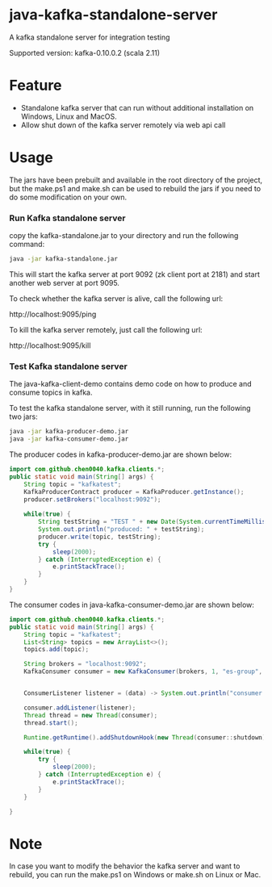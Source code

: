 # java-kafka-standalone-server

A kafka standalone server for integration testing

Supported version: kafka-0.10.0.2 (scala 2.11)

# Feature

* Standalone kafka server that can run without additional installation on Windows, Linux and MacOS.
* Allow shut down of the kafka server remotely via web api call

# Usage

The jars have been prebuilt and available in the root directory of the project, but the make.ps1 and make.sh can be 
used to rebuild the jars if you need to do some modification on your own. 

### Run Kafka standalone server

copy the kafka-standalone.jar to your directory and run the following command:

```bash
java -jar kafka-standalone.jar
```

This will start the kafka server at port 9092 (zk client port at 2181) and start another web server at port 9095.

To check whether the kafka server is alive, call the following url:

http://localhost:9095/ping

To kill the kafka server remotely, just call the following url:

http://localhost:9095/kill

### Test Kafka standalone server

The java-kafka-client-demo contains demo code on how to produce and consume topics in kafka. 

To test the kafka standalone server, with it still running, run the following two jars:

```bash
java -jar kafka-producer-demo.jar
java -jar kafka-consumer-demo.jar
```

The producer codes in kafka-producer-demo.jar are shown below:

```java
import com.github.chen0040.kafka.clients.*;
public static void main(String[] args) {
    String topic = "kafkatest";
    KafkaProducerContract producer = KafkaProducer.getInstance();
    producer.setBrokers("localhost:9092");
    
    while(true) {
        String testString = "TEST " + new Date(System.currentTimeMillis());
        System.out.println("produced: " + testString);
        producer.write(topic, testString);
        try {
            sleep(2000);
        } catch (InterruptedException e) {
            e.printStackTrace();
        }
    }
}
```

The consumer codes in java-kafka-consumer-demo.jar are shown below:

```java
import com.github.chen0040.kafka.clients.*;
public static void main(String[] args) {
    String topic = "kafkatest";
    List<String> topics = new ArrayList<>();
    topics.add(topic);

    String brokers = "localhost:9092";
    KafkaConsumer consumer = new KafkaConsumer(brokers, 1, "es-group", topics);


    ConsumerListener listener = (data) -> System.out.println("consumer received: " + data);

    consumer.addListener(listener);
    Thread thread = new Thread(consumer);
    thread.start();

    Runtime.getRuntime().addShutdownHook(new Thread(consumer::shutdown));

    while(true) {
        try {
            sleep(2000);
        } catch (InterruptedException e) {
            e.printStackTrace();
        }
    }

}
```


# Note
In case you want to modify the behavior the kafka server and want to rebuild, you can run the make.ps1 on Windows
or make.sh on Linux or Mac.
